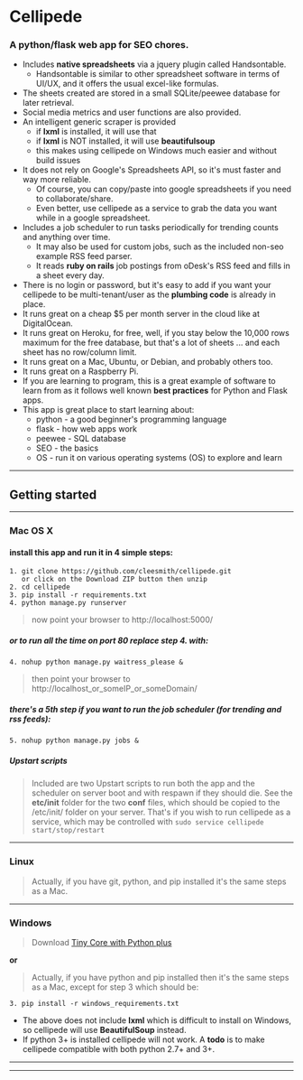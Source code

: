 # Cellipede

### A python/flask web app for SEO chores.

* Includes **native spreadsheets** via a jquery plugin called Handsontable.
  * Handsontable is similar to other spreadsheet software in terms of UI/UX, and it offers the usual excel-like formulas.
* The sheets created are stored in a small SQLite/peewee database for later retrieval.
* Social media metrics and user functions are also provided.
* An intelligent generic scraper is provided
  * if **lxml** is installed, it will use that
  * if **lxml** is NOT installed, it will use **beautifulsoup**
  * this makes using cellipede on Windows much easier and without build issues
* It does not rely on Google's Spreadsheets API, so it's must faster and way more reliable.
  * Of course, you can copy/paste into google spreadsheets if you need to collaborate/share.
  * Even better, use cellipede as a service to grab the data you want while in a google spreadsheet.
* Includes a job scheduler to run tasks periodically for trending counts and anything over time.
  * It may also be used for custom jobs, such as the included non-seo example RSS feed parser.
  * It reads **ruby on rails** job postings from oDesk's RSS feed and fills in a sheet every day.
* There is no login or password, but it's easy to add if you want your cellipede to
be multi-tenant/user as the **plumbing code** is already in place.
* It runs great on a cheap $5 per month server in the cloud like at DigitalOcean.
* It runs great on Heroku, for free, well, if you stay below the 10,000 rows maximum for the
free database, but that's a lot of sheets ... and each sheet has no row/column limit.
* It runs great on a Mac, Ubuntu, or Debian, and probably others too.
* It runs great on a Raspberry Pi.
* If you are learning to program, this is a great example of software to learn from as
it follows well known **best practices** for Python and Flask apps.
* This app is great place to start learning about:
  * python - a good beginner's programming language
  * flask - how web apps work
  * peewee - SQL database
  * SEO - the basics
  * OS - run it on various operating systems (OS) to explore and learn

***

## Getting started

***

### Mac OS X

#### install this app and run it in 4 simple steps:
```
1. git clone https://github.com/cleesmith/cellipede.git
   or click on the Download ZIP button then unzip
2. cd cellipede
3. pip install -r requirements.txt
4. python manage.py runserver
```

> now point your browser to http://localhost:5000/

##### or to run all the time on port 80 replace step 4. with:
```
4. nohup python manage.py waitress_please &
```
> then point your browser to http://localhost_or_someIP_or_someDomain/

##### there's a 5th step if you want to run the job scheduler (for trending and rss feeds):
```
5. nohup python manage.py jobs &
```

##### Upstart scripts
> Included are two Upstart scripts to run both the app and the scheduler on server boot and with respawn if they should die.
> See the **etc/init** folder for the two **conf** files, which should be copied to the /etc/init/ folder
on your server.  That's if you wish to run cellipede as a service, which may be controlled with
```sudo service cellipede start/stop/restart```

***

### Linux
> Actually, if you have git, python, and pip installed it's the same steps as a Mac.

***

### Windows
> Download [Tiny Core with Python plus](https://github.com/cleesmith/tinycore_with_python_plus "Tiny Core with Python plus")

**or**

> Actually, if you have python and pip installed then it's the same steps as a Mac, except for step 3 which should be:
```
3. pip install -r windows_requirements.txt
```
* The above does not include **lxml** which is difficult to install on Windows, so cellipede will use **BeautifulSoup** instead.
* If python 3+ is installed cellipede will not work.  A __todo__ is to make cellipede compatible with both
python 2.7+ and 3+.

***
***
